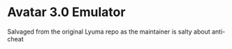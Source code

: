 # Avatar 3.0 Emulator

Salvaged from the original Lyuma repo as the maintainer is salty about anti-cheat
